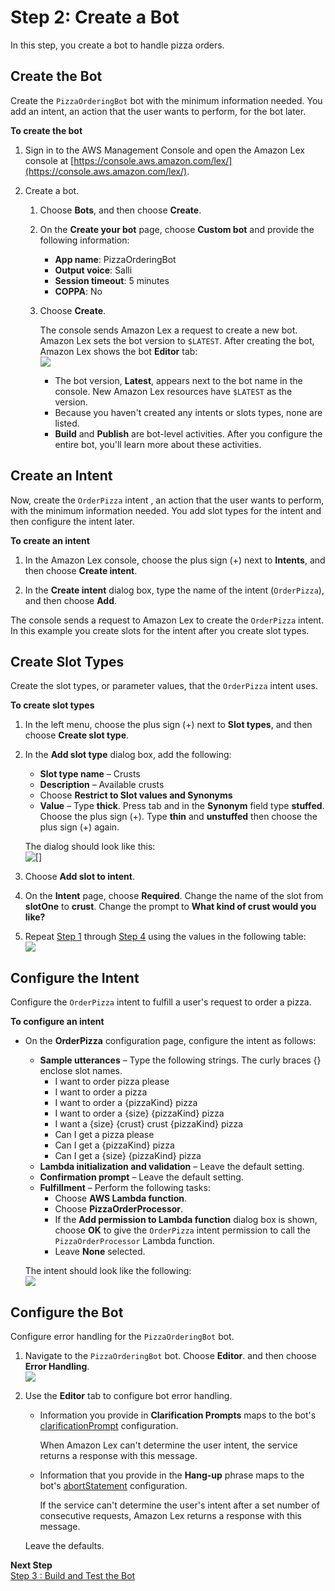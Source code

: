 # Step 2: Create a Bot

In this step, you create a bot to handle pizza orders.

## Create the Bot

Create the `PizzaOrderingBot` bot with the minimum information needed. You add an intent, an action that the user wants to perform, for the bot later.

**To create the bot**

1. Sign in to the AWS Management Console and open the Amazon Lex console at [https://console.aws.amazon.com/lex/](https://console.aws.amazon.com/lex/).

1. Create a bot.

   1. Choose **Bots**, and then choose **Create**. 

   1. On the **Create your bot** page, choose **Custom bot** and provide the following information:
      + **App name**: PizzaOrderingBot 
      + **Output voice**: Salli 
      + **Session timeout**: 5 minutes
      + **COPPA**: No

   1. Choose **Create**. 

      The console sends Amazon Lex a request to create a new bot. Amazon Lex sets the bot version to `$LATEST`. After creating the bot, Amazon Lex shows the bot **Editor** tab:  
![](../images/gs1-20.png)
      + The bot version, **Latest**, appears next to the bot name in the console. New Amazon Lex resources have `$LATEST` as the version.
      + Because you haven't created any intents or slots types, none are listed. 
      + **Build** and **Publish** are bot-level activities. After you configure the entire bot, you'll learn more about these activities.

      
## Create an Intent

Now, create the `OrderPizza` intent , an action that the user wants to perform, with the minimum information needed. You add slot types for the intent and then configure the intent later.

**To create an intent**

1. In the Amazon Lex console, choose the plus sign (+) next to **Intents**, and then choose **Create intent**.

1. In the **Create intent** dialog box, type the name of the intent (`OrderPizza`), and then choose **Add**.

The console sends a request to Amazon Lex to create the `OrderPizza` intent. In this example you create slots for the intent after you create slot types.


## Create Slot Types

Create the slot types, or parameter values, that the `OrderPizza` intent uses.

**To create slot types**

1. <a name="slotTypeStart"></a>In the left menu, choose the plus sign (+) next to **Slot types**, and then choose **Create slot type**.

1. In the **Add slot type** dialog box, add the following: 
   + **Slot type name** – Crusts
   + **Description** – Available crusts
   + Choose **Restrict to Slot values and Synonyms**
   + **Value** – Type **thick**. Press tab and in the **Synonym** field type **stuffed**. Choose the plus sign (+). Type **thin** and **unstuffed** then choose the plus sign (+) again.

   The dialog should look like this:  
![[]](../images/gs1-25a.png)

1. Choose **Add slot to intent**.

1. <a name="slotTypeFinish"></a>On the **Intent** page, choose **Required**. Change the name of the slot from **slotOne** to **crust**. Change the prompt to **What kind of crust would you like?**

1. Repeat [Step 1](#slotTypeStart) through [Step 4](#slotTypeFinish) using the values in the following table:    
![](../images/gs1-30.png)


## Configure the Intent

Configure the `OrderPizza` intent to fulfill a user's request to order a pizza.

**To configure an intent**
+ On the **OrderPizza** configuration page, configure the intent as follows:
  + **Sample utterances** – Type the following strings. The curly braces {} enclose slot names.
    + I want to order pizza please 
    + I want to order a pizza
    + I want to order a {pizzaKind} pizza
    + I want to order a {size} {pizzaKind} pizza 
    + I want a {size} {crust} crust {pizzaKind} pizza
    + Can I get a pizza please
    + Can I get a {pizzaKind} pizza
    + Can I get a {size} {pizzaKind} pizza
  + **Lambda initialization and validation** – Leave the default setting.
  + **Confirmation prompt** – Leave the default setting.
  + **Fulfillment** – Perform the following tasks:
    + Choose **AWS Lambda function**.
    + Choose **PizzaOrderProcessor**. 
    + If the **Add permission to Lambda function** dialog box is shown, choose **OK** to give the `OrderPizza` intent permission to call the `PizzaOrderProcessor` Lambda function.
    +  Leave **None** selected.


  The intent should look like the following:  
![](../images/gs1-70c.png)


## Configure the Bot

Configure error handling for the `PizzaOrderingBot` bot.

1. Navigate to the `PizzaOrderingBot` bot. Choose **Editor**. and then choose **Error Handling**.  
![](../images/gs1-80.png)

1. Use the **Editor** tab to configure bot error handling.
   + Information you provide in **Clarification Prompts** maps to the bot's [clarificationPrompt](https://docs.aws.amazon.com/lex/latest/dg/API_PutBot.html#lex-PutBot-request-clarificationPrompt) configuration. 

     When Amazon Lex can't determine the user intent, the service returns a response with this message. 
   + Information that you provide in the **Hang-up** phrase maps to the bot's [abortStatement](https://docs.aws.amazon.com/lex/latest/dg/API_PutBot.html#lex-PutBot-request-abortStatement) configuration. 

     If the service can't determine the user's intent after a set number of consecutive requests, Amazon Lex returns a response with this message.

   Leave the defaults.


**Next Step**  
[Step 3 : Build and Test the Bot](ex2-step3.md)
